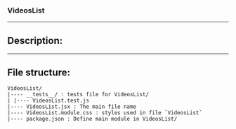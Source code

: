 ### VideosList

---

## Description:

---

## File structure:

```
VideosList/
|---- __tests__/ : tests file for VideosList/
| |---- VideosList.test.js
|---- VideosList.jsx : The main file name
|---- VideosList.module.css : styles used in file `VideosList`
|---- package.json : Define main module in VideosList/
```